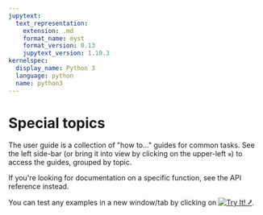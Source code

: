 ```yaml
---
jupytext:
  text_representation:
    extension: .md
    format_name: myst
    format_version: 0.13
    jupytext_version: 1.10.3
kernelspec:
  display_name: Python 3
  language: python
  name: python3
---
```


Special topics
==============

The user guide is a collection of "how to..." guides for common tasks. See the left side-bar (or bring it into view by clicking on the upper-left `≡`) to access the guides, grouped by topic.

If you're looking for documentation on a specific function, see the API reference instead.

You can test any examples in a new window/tab by clicking on [![Try It! ⭷](https://img.shields.io/badge/-Try%20It%21%20%E2%86%97-orange?style=for-the-badge)](https://awkward-array.org/doc/main/_static/try-it.html).

<br><br><br><br><br>
